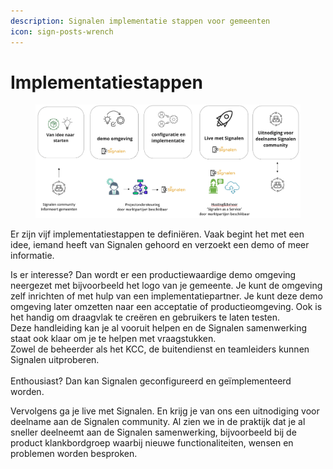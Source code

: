 ```yaml
---
description: Signalen implementatie stappen voor gemeenten
icon: sign-posts-wrench
---
```


# Implementatiestappen

<figure><img src="../.gitbook/assets/image (74).png" alt=""><figcaption></figcaption></figure>

Er zijn vijf implementatiestappen te definiëren. Vaak begint het met een idee, iemand heeft van Signalen gehoord en verzoekt een demo of meer informatie.

Is er interesse? Dan wordt er een productiewaardige demo omgeving neergezet met bijvoorbeeld het logo van je gemeente. Je kunt de omgeving zelf inrichten of met hulp van een implementatiepartner. Je kunt deze demo omgeving later omzetten naar een acceptatie of productieomgeving. Ook is het handig om draagvlak te creëren en gebruikers te laten testen.\
Deze handleiding kan je al vooruit helpen en de Signalen samenwerking staat ook klaar om je te helpen met vraagstukken. \
Zowel de beheerder als het KCC, de buitendienst en teamleiders kunnen Signalen uitproberen.\
\
Enthousiast? Dan kan Signalen geconfigureerd en geïmplementeerd worden.

Vervolgens ga je live met Signalen. En krijg je van ons een uitnodiging voor deelname aan de Signalen community. Al zien we in de praktijk dat je al sneller deelneemt aan de Signalen samenwerking, bijvoorbeeld bij de product klankbordgroep waarbij nieuwe functionaliteiten, wensen en problemen worden besproken.
